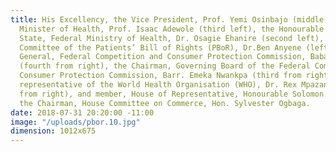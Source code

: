 ```yaml
---
title: His Excellency, the Vice President, Prof. Yemi Osinbajo (middle), the Honourable
  Minister of Health, Prof. Isaac Adewole (third left), the Honourable Minister of
  State, Federal Ministry of Health, Dr. Osagie Ehanire (second left), Chairman, Technical
  Committee of the Patients’ Bill of Rights (PBoR), Dr.Ben Anyene (left), the Director
  General, Federal Competition and Consumer Protection Commission, Babatunde Irukera
  (fourth from right), the Chairman, Governing Board of the Federal Competition and
  Consumer Protection Commission, Barr. Emeka Nwankpa (third from right), the country
  representative of the World Health Organisation (WHO), Dr. Rex Mpazanje (second
  from right), and member, House of Representative, Honourable Solomon Maren, representing
  the Chairman, House Committee on Commerce, Hon. Sylvester Ogbaga.
date: 2018-07-31 20:20:00 -11:00
image: "/uploads/pbor.10.jpg"
dimension: 1012x675
---
```


